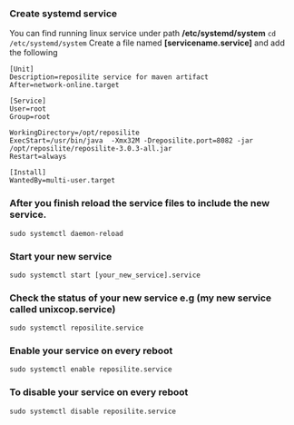 ### Create systemd service
You can find running linux service under path **/etc/systemd/system**
`cd /etc/systemd/system`
Create a file named **[servicename.service]** and add the following

```
[Unit]
Description=reposilite service for maven artifact
After=network-online.target

[Service]
User=root
Group=root

WorkingDirectory=/opt/reposilite
ExecStart=/usr/bin/java  -Xmx32M -Dreposilite.port=8082 -jar /opt/reposilite/reposilite-3.0.3-all.jar
Restart=always

[Install]
WantedBy=multi-user.target

```
### After you finish reload the service files to include the new service.
`sudo systemctl daemon-reload`

### Start your new service
`sudo systemctl start [your_new_service].service`

### Check the status of your new service e.g (my new service called unixcop.service)
`sudo systemctl reposilite.service`

### Enable your service on every reboot
`sudo systemctl enable reposilite.service`

### To disable your service on every reboot
`sudo systemctl disable reposilite.service`

###
